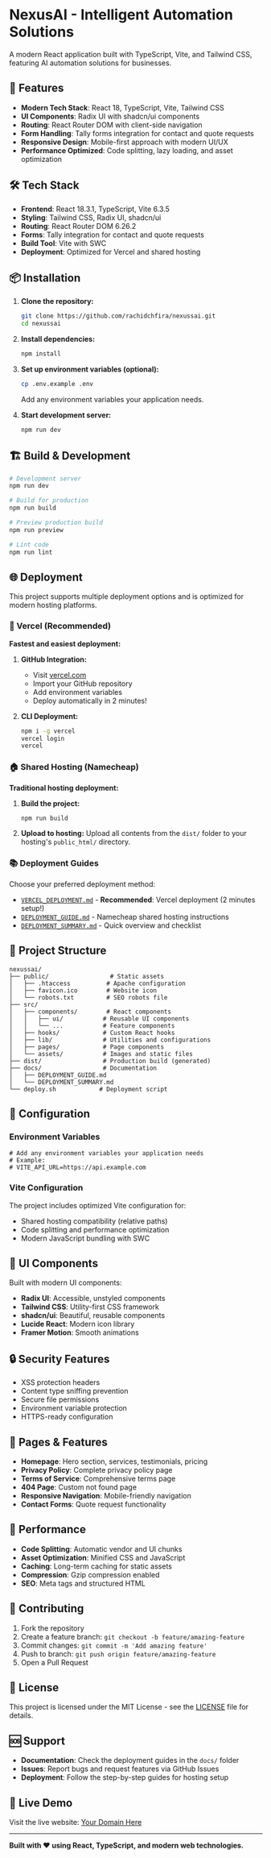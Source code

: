 # NexusAI - Intelligent Automation Solutions

A modern React application built with TypeScript, Vite, and Tailwind CSS, featuring AI automation solutions for businesses.

## 🚀 Features

- **Modern Tech Stack**: React 18, TypeScript, Vite, Tailwind CSS
- **UI Components**: Radix UI with shadcn/ui components
- **Routing**: React Router DOM with client-side navigation
- **Form Handling**: Tally forms integration for contact and quote requests
- **Responsive Design**: Mobile-first approach with modern UI/UX
- **Performance Optimized**: Code splitting, lazy loading, and asset optimization

## 🛠️ Tech Stack

- **Frontend**: React 18.3.1, TypeScript, Vite 6.3.5
- **Styling**: Tailwind CSS, Radix UI, shadcn/ui
- **Routing**: React Router DOM 6.26.2
- **Forms**: Tally integration for contact and quote requests
- **Build Tool**: Vite with SWC
- **Deployment**: Optimized for Vercel and shared hosting

## 📦 Installation

1. **Clone the repository:**
   ```bash
   git clone https://github.com/rachidchfira/nexussai.git
   cd nexussai
   ```

2. **Install dependencies:**
   ```bash
   npm install
   ```

3. **Set up environment variables (optional):**
   ```bash
   cp .env.example .env
   ```
   Add any environment variables your application needs.

4. **Start development server:**
   ```bash
   npm run dev
   ```

## 🏗️ Build & Development

```bash
# Development server
npm run dev

# Build for production
npm run build

# Preview production build
npm run preview

# Lint code
npm run lint
```

## 🌐 Deployment

This project supports multiple deployment options and is optimized for modern hosting platforms.

### 🚀 Vercel (Recommended)

**Fastest and easiest deployment:**

1. **GitHub Integration:**
   - Visit [vercel.com](https://vercel.com)
   - Import your GitHub repository
   - Add environment variables
   - Deploy automatically in 2 minutes!

2. **CLI Deployment:**
   ```bash
   npm i -g vercel
   vercel login
   vercel
   ```

### 🏠 Shared Hosting (Namecheap)

**Traditional hosting deployment:**

1. **Build the project:**
   ```bash
   npm run build
   ```

2. **Upload to hosting:**
   Upload all contents from the `dist/` folder to your hosting's `public_html/` directory.

### 📚 Deployment Guides

Choose your preferred deployment method:
- [`VERCEL_DEPLOYMENT.md`](./VERCEL_DEPLOYMENT.md) - **Recommended**: Vercel deployment (2 minutes setup!)
- [`DEPLOYMENT_GUIDE.md`](./DEPLOYMENT_GUIDE.md) - Namecheap shared hosting instructions
- [`DEPLOYMENT_SUMMARY.md`](./DEPLOYMENT_SUMMARY.md) - Quick overview and checklist

## 📁 Project Structure

```
nexussai/
├── public/                 # Static assets
│   ├── .htaccess          # Apache configuration
│   ├── favicon.ico        # Website icon
│   └── robots.txt         # SEO robots file
├── src/
│   ├── components/        # React components
│   │   ├── ui/           # Reusable UI components
│   │   └── ...           # Feature components
│   ├── hooks/            # Custom React hooks
│   ├── lib/              # Utilities and configurations
│   ├── pages/            # Page components
│   └── assets/           # Images and static files
├── dist/                 # Production build (generated)
├── docs/                 # Documentation
│   ├── DEPLOYMENT_GUIDE.md
│   └── DEPLOYMENT_SUMMARY.md
└── deploy.sh            # Deployment script
```

## 🔧 Configuration

### Environment Variables

```env
# Add any environment variables your application needs
# Example:
# VITE_API_URL=https://api.example.com
```

### Vite Configuration

The project includes optimized Vite configuration for:
- Shared hosting compatibility (relative paths)
- Code splitting and performance optimization
- Modern JavaScript bundling with SWC

## 🎨 UI Components

Built with modern UI components:
- **Radix UI**: Accessible, unstyled components
- **Tailwind CSS**: Utility-first CSS framework
- **shadcn/ui**: Beautiful, reusable components
- **Lucide React**: Modern icon library
- **Framer Motion**: Smooth animations

## 🔒 Security Features

- XSS protection headers
- Content type sniffing prevention
- Secure file permissions
- Environment variable protection
- HTTPS-ready configuration

## 📱 Pages & Features

- **Homepage**: Hero section, services, testimonials, pricing
- **Privacy Policy**: Complete privacy policy page
- **Terms of Service**: Comprehensive terms page
- **404 Page**: Custom not found page
- **Responsive Navigation**: Mobile-friendly navigation
- **Contact Forms**: Quote request functionality

## 🚀 Performance

- **Code Splitting**: Automatic vendor and UI chunks
- **Asset Optimization**: Minified CSS and JavaScript
- **Caching**: Long-term caching for static assets
- **Compression**: Gzip compression enabled
- **SEO**: Meta tags and structured HTML

## 🤝 Contributing

1. Fork the repository
2. Create a feature branch: `git checkout -b feature/amazing-feature`
3. Commit changes: `git commit -m 'Add amazing feature'`
4. Push to branch: `git push origin feature/amazing-feature`
5. Open a Pull Request

## 📄 License

This project is licensed under the MIT License - see the [LICENSE](LICENSE) file for details.

## 🆘 Support

- **Documentation**: Check the deployment guides in the `docs/` folder
- **Issues**: Report bugs and request features via GitHub Issues
- **Deployment**: Follow the step-by-step guides for hosting setup

## 🌟 Live Demo

Visit the live website: [Your Domain Here](https://your-domain.com)

---

**Built with ❤️ using React, TypeScript, and modern web technologies.**

